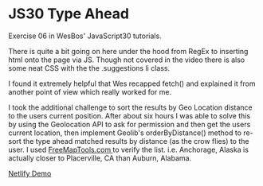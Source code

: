 # JS30 Type Ahead
Exercise 06 in WesBos' JavaScript30 tutorials. 

There is quite a bit going on here under the hood from RegEx to inserting html onto the page via JS. Though not covered in the video there is also some neat CSS with the the .suggestions li class. 

I found it extremely helpful that Wes recapped fetch() and explained it from another point of view which really worked for me. 

I took the additional challenge to sort the results by Geo Location distance to the users current position. After about six hours I was able to solve this by using the Geolocation API to ask for permission and then get the users current location, then implement Geolib's orderByDistance() method to re-sort the type ahead matched results by distance (as the crow flies) to the user. I used <a href="https://www.freemaptools.com/how-far-is-it-between.htm" target="_blank"> FreeMapTools.com </a> to verify the list. i.e. Anchorage, Alaska is actually closer to Placerville, CA than Auburn, Alabama. 

<a href="https://nikrowedevjs30-type-ahead.netlify.app/" > Netlify Demo </a>